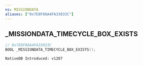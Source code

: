 ```yaml
---
ns: MISSIONDATA
aliases: ["0x7E8F86A4FA33033C"]
---
```

## _MISSIONDATA_TIMECYCLE_BOX_EXISTS

```c
// 0x7E8F86A4FA33033C
BOOL _MISSIONDATA_TIMECYCLE_BOX_EXISTS();
```

```
NativeDB Introduced: v1207
```

